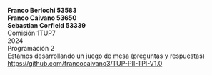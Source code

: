 
<b>Franco Berlochi 53583</b><br>
<b>Franco Caivano 53650</b> <br>
<b>Sebastian Corfield 53339</b><br>
Comisión 1TUP7 <br>
2024<br>
Programación 2 <br>
Estamos desarrollando un juego de mesa (preguntas y respuestas)<br>
https://github.com/francocaivano3/TUP-PII-TPI-V1.0
